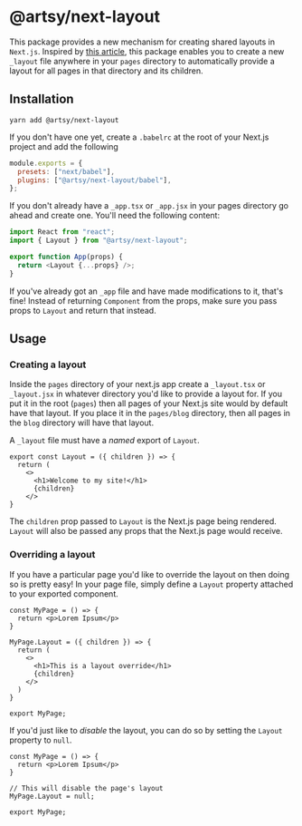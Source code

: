 # @artsy/next-layout

This package provides a new mechanism for creating shared layouts in `Next.js`. Inspired by [this article](https://adamwathan.me/2019/10/17/persistent-layout-patterns-in-nextjs/), this package enables you to create a new `_layout` file anywhere in your `pages` directory to automatically provide a layout for all pages in that directory and its children.

## Installation

```
yarn add @artsy/next-layout
```

If you don't have one yet, create a `.babelrc` at the root of your Next.js project and add the following

```js
module.exports = {
  presets: ["next/babel"],
  plugins: ["@artsy/next-layout/babel"],
};
```

If you don't already have a `_app.tsx` or `_app.jsx` in your pages directory go ahead and create one. You'll need the following content:

```js
import React from "react";
import { Layout } from "@artsy/next-layout";

export function App(props) {
  return <Layout {...props} />;
}
```

If you've already got an `_app` file and have made modifications to it, that's fine! Instead of returning `Component` from the props, make sure you pass props to `Layout` and return that instead.

## Usage

### Creating a layout

Inside the `pages` directory of your next.js app create a `_layout.tsx` or `_layout.jsx` in whatever directory you'd like to provide a layout for. If you put it in the root (`pages`) then all pages of your Next.js site would by default have that layout. If you place it in the `pages/blog` directory, then all pages in the `blog` directory will have that layout.

A `_layout` file must have a _named_ export of `Layout`.

```
export const Layout = ({ children }) => {
  return (
    <>
      <h1>Welcome to my site!</h1>
      {children}
    </>
}
```

The `children` prop passed to `Layout` is the Next.js page being rendered. `Layout` will also be passed any props that the Next.js page would receive.

### Overriding a layout

If you have a particular page you'd like to override the layout on then doing so is pretty easy! In your page file, simply define a `Layout` property attached to your exported component.

```
const MyPage = () => {
  return <p>Lorem Ipsum</p>
}

MyPage.Layout = ({ children }) => {
  return (
    <>
      <h1>This is a layout override</h1>
      {children}
    </>
  )
}

export MyPage;
```

If you'd just like to _disable_ the layout, you can do so by setting the `Layout` property to `null`.

```
const MyPage = () => {
  return <p>Lorem Ipsum</p>
}

// This will disable the page's layout
MyPage.Layout = null;

export MyPage;
```
